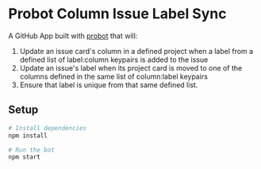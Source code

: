 # Probot Column Issue Label Sync

A GitHub App built with [probot](https://github.com/probot/probot) that will:

1. Update an issue card's column in a defined project when a label from a defined list of label:column keypairs is added to the issue
2. Update an issue's label when its project card is moved to one of the columns defined in the same list of column:label keypairs
3. Ensure that label is unique from that same defined list.

## Setup

```sh
# Install dependencies
npm install

# Run the bot
npm start
```
